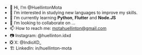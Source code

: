 - 👋 Hi, I’m @HuellintonMota
- 👀 I’m interested in studying new languages to improve my skills.
- 🌱 I’m currently learning <b>Python</b>, <b>Flutter</b> and <b>Node.JS</b>
- 💞️ I’m looking to collaborate on ...
- 📫 How to reach me: motahuellinton@gmail.com
- 📷 Instagram: @huellinton.idxd
- ❎ X: @IndioXD_
- 🏗️ LinkedIn: in/huellinton-mota

<!---
HuellintonMota/HuellintonMota is a ✨ special ✨ repository because its `README.md` (this file) appears on your GitHub profile.
You can click the Preview link to take a look at your changes.
--->
